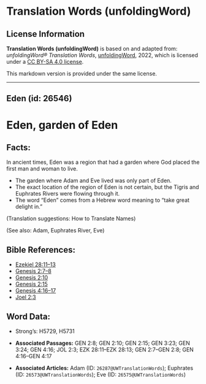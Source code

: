 # Translation Words (unfoldingWord)

## License Information

**Translation Words (unfoldingWord)** is based on and adapted from: _unfoldingWord® Translation Words_, [unfoldingWord](https://unfoldingword.org/utw), 2022, which is licensed under a [CC BY-SA 4.0 license](https://creativecommons.org/licenses/by-sa/4.0/legalcode.en).

This markdown version is provided under the same license.



--------------------------------

## Eden (id: 26546)

Eden, garden of Eden
====================

Facts:
------

In ancient times, Eden was a region that had a garden where God placed the first man and woman to live.

* The garden where Adam and Eve lived was only part of Eden.
* The exact location of the region of Eden is not certain, but the Tigris and Euphrates Rivers were flowing through it.
* The word “Eden” comes from a Hebrew word meaning to “take great delight in.”

(Translation suggestions: How to Translate Names)

(See also: Adam, Euphrates River, Eve)

Bible References:
-----------------

* [Ezekiel 28:11–13](https://ref.ly/Ezek28:11-Ezek28:13)
* [Genesis 2:7–8](https://ref.ly/Gen2:7-Gen2:8)
* [Genesis 2:10](https://ref.ly/Gen2:10)
* [Genesis 2:15](https://ref.ly/Gen2:15)
* [Genesis 4:16–17](https://ref.ly/Gen4:16-Gen4:17)
* [Joel 2:3](https://ref.ly/Joel2:3)

Word Data:
----------

* Strong’s: H5729, H5731

* **Associated Passages:** GEN 2:8; GEN 2:10; GEN 2:15; GEN 3:23; GEN 3:24; GEN 4:16; JOL 2:3; EZK 28:11–EZK 28:13; GEN 2:7–GEN 2:8; GEN 4:16–GEN 4:17
* **Associated Articles:** Adam (ID: `26287@UWTranslationWords`); Euphrates (ID: `26573@UWTranslationWords`); Eve (ID: `26575@UWTranslationWords`)


